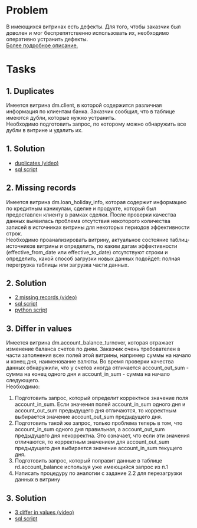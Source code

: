 # Problem
В имеющихся витринах есть дефекты. Для того, чтобы заказчик был доволен и мог беспрепятственно иcпользовать их, необходимо оперативно устранить дефекты.  
[Более подробное описание.](project_materials/project_description.md)  
# Tasks
## 1. Duplicates
Имеется витрина dm.client, в которой содержится различная информация по клиентам банка. Заказчик сообщил, что в таблице имеются дубли, которые нужно устранить.  
Необходимо подготовить запрос, по которому можно обнаружить все дубли в витрине и удалить их.
## 1. Solution
- [duplicates (video)](https://disk.yandex.ru/i/m30DesPs3oFZkA)
- [sql script](sql_scripts/client_del_duplicates.sql)

## 2. Missing records
Имеется витрина dm.loan_holiday_info, которая содержит информацию по кредитным каникулам, сделке и продукте, который был предоставлен клиенту в рамках сделки. После проверки качества данных выявилась проблема отсутствия некоторого количества записей в источниках витрины для некоторых периодов эффективности строк.  
Необходимо проанализировать витрину, актуальное состояние таблиц-источников витрины и определить, по каким датам эффективности (effective_from_date или effective_to_date) отсутствуют строки и определить, какой способ загрузки новых данных подойдет: полная перегрузка таблицы или загрузка части данных.  
## 2. Solution
- [2 missing records (video)](https://disk.yandex.ru/i/hX4Z27ZkImKq9g)
- [sql script](sql_scripts/missing_rec.sql)
- [python script](import_data.py)

## 3. Differ in values
Имеется витрина dm.account_balance_turnover, которая отражает изменение баланса счетов по дням. Заказчик очень требователен в части заполнения всех полей этой витрины, например суммы на начало и конец дня, наименование валюты. Во время проверки качества данных обнаружили, что у счетов иногда отличается account_out_sum - сумма на конец одного дня и account_in_sum - сумма на начало следующего.  
Необходимо:
1) Подготовить запрос, который определит корректное значение поля account_in_sum. Если значения полей account_in_sum одного дня и account_out_sum предыдущего дня отличаются, то корректным выбирается значение account_out_sum предыдущего дня.
2) Подготовить такой же запрос, только проблема теперь в том, что account_in_sum одного дня правильная, а account_out_sum предыдущего дня некорректна. Это означает, что если эти значения отличаются, то корректным значением для account_out_sum предыдущего дня выбирается значение account_in_sum текущего дня.
3) Подготовить запрос, который поправит данные в таблице rd.account_balance используя уже имеющийся запрос из п.1
4) Написать процедуру по аналогии с задание 2.2 для перезагрузки данных в витрину
## 3. Solution
- [3 differ in values (video)](https://disk.yandex.ru/i/mqjQhPj1ev-lEg)
- [sql script](sql_scripts/missing_rec.sql)

